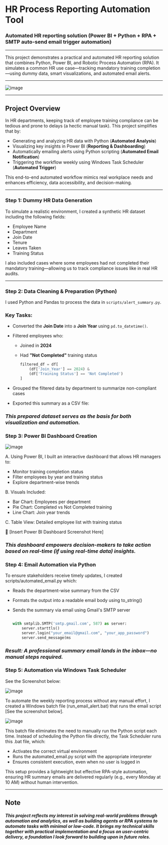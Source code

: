 # HR Process Reporting Automation Tool 
### Automated HR reporting solution (Power BI + Python + RPA + SMTP auto-send email trigger automation)

---

This project demonstrates a practical and automated HR reporting solution that combines Python, Power BI, and Robotic Process Automation (RPA). It simulates a common HR use case—tracking mandatory training completion—using dummy data, smart visualizations, and automated email alerts.

---

![image](https://github.com/user-attachments/assets/baaff798-6d79-41df-8f85-3a93d0f7be59)

---

## Project Overview

In HR departments, keeping track of employee training compliance can be tedious and prone to delays (a hectic manual task). This project simplifies that by:

- Generating and analyzing HR data with Python (**Automated Analysis**)
- Visualizing key insights in Power BI (**Reporting & Dashboarding**)
- Automatically emailing alerts using Python scripting  (**Automated Email Notification**) 
- Triggering the workflow weekly using Windows Task Scheduler  (**Automated Trigger**)

This end-to-end automated workflow mimics real workplace needs and enhances efficiency, data accessibility, and decision-making.

---

### Step 1: Dummy HR Data Generation

To simulate a realistic environment, I created a synthetic HR dataset including the following fields:

- Employee Name  
- Department  
- Join Date  
- Tenure  
- Leaves Taken  
- Training Status  

I also included cases where some employees had not completed their mandatory training—allowing us to track compliance issues like in real HR audits.

---

### Step 2: Data Cleaning & Preparation (Python)

I used Python and Pandas to process the data in `scripts/alert_summary.py`.

### Key Tasks:
- Converted the **Join Date** into a **Join Year** using `pd.to_datetime()`.
- Filtered employees who:
  - Joined in **2024**
  - Had **"Not Completed"** training status

    ```python
    filtered_df = df[
        (df['Join_Year'] == 2024) & 
        (df['Training Status'] == 'Not Completed')
    ]
    ```

- Grouped the filtered data by department to summarize non-compliant cases
- Exported this summary as a CSV file:

### *This prepared dataset serves as the basis for both visualization and automation.*

### Step 3: Power BI Dashboard Creation

![image](https://github.com/user-attachments/assets/0a0885f2-44b7-483e-ad8c-0dcb4bb5a6c4)

A. Using Power BI, I built an interactive dashboard that allows HR managers to:

- Monitor training completion status
- Filter employees by year and training status
- Explore department-wise trends

B. Visuals Included:
- Bar Chart: Employees per department
- Pie Chart: Completed vs Not Completed training
- Line Chart: Join year trends

C. Table View: Detailed employee list with training status

📸 [Insert Power BI Dashboard Screenshot Here]

### *This dashboard empowers decision-makers to take action based on real-time (if using real-time data) insights.*


### Step 4: Email Automation via Python
To ensure stakeholders receive timely updates, I created scripts/automated_email.py which:

- Reads the department-wise summary from the CSV
- Formats the output into a readable email body using to_string()
- Sends the summary via email using Gmail's SMTP server

    ```python
    
    with smtplib.SMTP('smtp.gmail.com', 587) as server:
        server.starttls()
        server.login("your_email@gmail.com", "your_app_password")
        server.send_message(ms
    ```

 ### *Result: A professional summary email lands in the inbox—no manual steps required.*

### Step 5: Automation via Windows Task Scheduler

See the Screenshot below:

![image](https://github.com/user-attachments/assets/96564446-eb73-47de-82c3-22f7a6d0e28b)

To automate the weekly reporting process without any manual effort, I created a Windows batch file (run_email_alert.bat) that runs the email script [See the screenshot below].

![image](https://github.com/user-attachments/assets/45c6df2b-6c2e-4cbb-9d87-e0e6104c3080)

This batch file eliminates the need to manually run the Python script each time. Instead of scheduling the Python file directly, the Task Scheduler runs this .bat file, which:
- Activates the correct virtual environment
- Runs the automated_email.py script with the appropriate interpreter
- Ensures consistent execution, even when no user is logged in

This setup provides a lightweight but effective RPA-style automation, ensuring HR summary emails are delivered regularly (e.g., every Monday at 10 AM) without human intervention.


---

Note 
---

#### *This project reflects my interest in solving real-world problems through automation and analytics, as well as building agents or RPA systems to automate tasks with minimal or low-code. It brings my technical skills together with practical implementation and a focus on user-centric delivery, a foundation I look forward to building upon in future roles.*

